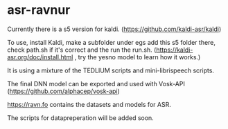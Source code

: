 # asr-ravnur

Currently there is a s5 version for kaldi. (https://github.com/kaldi-asr/kaldi)

To use, install Kaldi, make a subfolder under egs add this s5 folder there, check path.sh if it's correct and the run the run.sh. (https://kaldi-asr.org/doc/install.html , try the yesno model to learn how it works.)

It is using a mixture of the TEDLIUM scripts and mini-librispeech scripts.

The final DNN model can be exported and used with Vosk-API (https://github.com/alphacep/vosk-api)

https://ravn.fo contains the datasets and models for ASR.

The scripts for datapreperation will be added soon.
